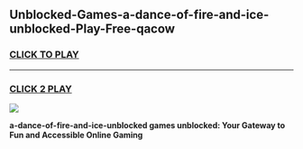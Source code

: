 
## Unblocked-Games-a-dance-of-fire-and-ice-unblocked-Play-Free-qacow
<h3>
<a href="https://premium76.site?title=a-dance-of-fire-and-ice-unblocked&ref=19M">CLICK TO PLAY</a></h3>
<hr>

<h3>
<a href="https://premium76.site?title=a-dance-of-fire-and-ice-unblocked&ref=19M">CLICK 2 PLAY</a>
  
</h3>

<a href="https://premium76.site?title=a-dance-of-fire-and-ice-unblocked&ref=19M"><img src="https://clearcache.store/games.png"></a>


**a-dance-of-fire-and-ice-unblocked games unblocked: Your Gateway to Fun and Accessible Online Gaming**
